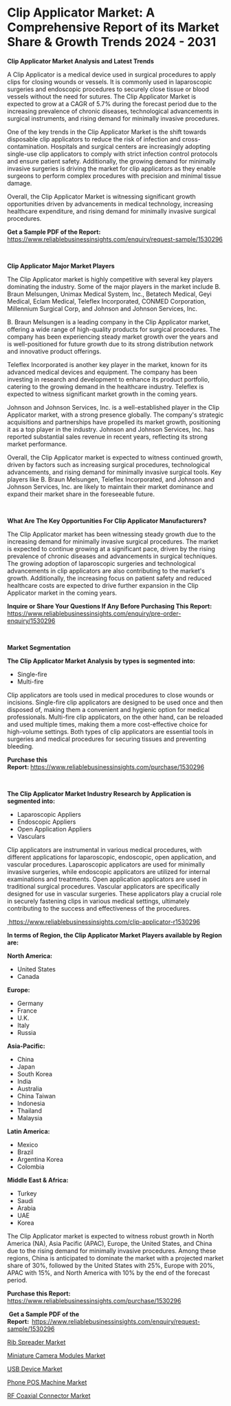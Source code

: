 <p><h1>Clip Applicator Market: A Comprehensive Report of its Market Share & Growth Trends 2024 - 2031</h1></p><p><strong>Clip Applicator Market Analysis and Latest Trends</strong></p>
<p><p>A Clip Applicator is a medical device used in surgical procedures to apply clips for closing wounds or vessels. It is commonly used in laparoscopic surgeries and endoscopic procedures to securely close tissue or blood vessels without the need for sutures. The Clip Applicator Market is expected to grow at a CAGR of 5.7% during the forecast period due to the increasing prevalence of chronic diseases, technological advancements in surgical instruments, and rising demand for minimally invasive procedures.</p><p>One of the key trends in the Clip Applicator Market is the shift towards disposable clip applicators to reduce the risk of infection and cross-contamination. Hospitals and surgical centers are increasingly adopting single-use clip applicators to comply with strict infection control protocols and ensure patient safety. Additionally, the growing demand for minimally invasive surgeries is driving the market for clip applicators as they enable surgeons to perform complex procedures with precision and minimal tissue damage.</p><p>Overall, the Clip Applicator Market is witnessing significant growth opportunities driven by advancements in medical technology, increasing healthcare expenditure, and rising demand for minimally invasive surgical procedures.</p></p>
<p><strong>Get a Sample PDF of the Report:&nbsp;</strong> <a href="https://www.reliablebusinessinsights.com/enquiry/request-sample/1530296">https://www.reliablebusinessinsights.com/enquiry/request-sample/1530296</a></p>
<p>&nbsp;</p>
<p><strong>Clip Applicator Major Market Players</strong></p>
<p><p>The Clip Applicator market is highly competitive with several key players dominating the industry. Some of the major players in the market include B. Braun Melsungen, Unimax Medical System, Inc., Betatech Medical, Geyi Medical, Eclam Medical, Teleflex Incorporated, CONMED Corporation, Millennium Surgical Corp, and Johnson and Johnson Services, Inc.</p><p>B. Braun Melsungen is a leading company in the Clip Applicator market, offering a wide range of high-quality products for surgical procedures. The company has been experiencing steady market growth over the years and is well-positioned for future growth due to its strong distribution network and innovative product offerings.</p><p>Teleflex Incorporated is another key player in the market, known for its advanced medical devices and equipment. The company has been investing in research and development to enhance its product portfolio, catering to the growing demand in the healthcare industry. Teleflex is expected to witness significant market growth in the coming years.</p><p>Johnson and Johnson Services, Inc. is a well-established player in the Clip Applicator market, with a strong presence globally. The company's strategic acquisitions and partnerships have propelled its market growth, positioning it as a top player in the industry. Johnson and Johnson Services, Inc. has reported substantial sales revenue in recent years, reflecting its strong market performance.</p><p>Overall, the Clip Applicator market is expected to witness continued growth, driven by factors such as increasing surgical procedures, technological advancements, and rising demand for minimally invasive surgical tools. Key players like B. Braun Melsungen, Teleflex Incorporated, and Johnson and Johnson Services, Inc. are likely to maintain their market dominance and expand their market share in the foreseeable future.</p></p>
<p>&nbsp;</p>
<p><strong>What Are The Key Opportunities For Clip Applicator Manufacturers?</strong></p>
<p><p>The Clip Applicator market has been witnessing steady growth due to the increasing demand for minimally invasive surgical procedures. The market is expected to continue growing at a significant pace, driven by the rising prevalence of chronic diseases and advancements in surgical techniques. The growing adoption of laparoscopic surgeries and technological advancements in clip applicators are also contributing to the market's growth. Additionally, the increasing focus on patient safety and reduced healthcare costs are expected to drive further expansion in the Clip Applicator market in the coming years.</p></p>
<p><strong>Inquire or Share Your Questions If Any Before Purchasing This Report:</strong> <a href="https://www.reliablebusinessinsights.com/enquiry/pre-order-enquiry/1530296">https://www.reliablebusinessinsights.com/enquiry/pre-order-enquiry/1530296</a></p>
<p>&nbsp;</p>
<p><strong>Market Segmentation</strong></p>
<p><strong>The Clip Applicator Market Analysis by types is segmented into:</strong></p>
<p><ul><li>Single-fire</li><li>Multi-fire</li></ul></p>
<p><p>Clip applicators are tools used in medical procedures to close wounds or incisions. Single-fire clip applicators are designed to be used once and then disposed of, making them a convenient and hygienic option for medical professionals. Multi-fire clip applicators, on the other hand, can be reloaded and used multiple times, making them a more cost-effective choice for high-volume settings. Both types of clip applicators are essential tools in surgeries and medical procedures for securing tissues and preventing bleeding.</p></p>
<p><strong>Purchase this Report:&nbsp;</strong><a href="https://www.reliablebusinessinsights.com/purchase/1530296">https://www.reliablebusinessinsights.com/purchase/1530296</a></p>
<p>&nbsp;</p>
<p><strong>The Clip Applicator Market Industry Research by Application is segmented into:</strong></p>
<p><ul><li>Laparoscopic Appliers</li><li>Endoscopic Appliers</li><li>Open Application Appliers</li><li>Vasculars</li></ul></p>
<p><p>Clip applicators are instrumental in various medical procedures, with different applications for laparoscopic, endoscopic, open application, and vascular procedures. Laparoscopic applicators are used for minimally invasive surgeries, while endoscopic applicators are utilized for internal examinations and treatments. Open application applicators are used in traditional surgical procedures. Vascular applicators are specifically designed for use in vascular surgeries. These applicators play a crucial role in securely fastening clips in various medical settings, ultimately contributing to the success and effectiveness of the procedures.</p></p>
<p><a href="https://www.reliablebusinessinsights.com/clip-applicator-r1530296">&nbsp;https://www.reliablebusinessinsights.com/clip-applicator-r1530296</a></p>
<p><strong>In terms of Region, the Clip Applicator Market Players available by Region are:</strong></p>
<p>
    <p> <strong> North America: </strong>
        <ul>
            <li>United States</li>
            <li>Canada</li>
        </ul>
        </p> 
    <p> <strong> Europe: </strong>
        <ul>
            <li>Germany</li>
            <li>France</li>
            <li>U.K.</li>
            <li>Italy</li>
            <li>Russia</li>
        </ul>
        </p> 
    <p> <strong> Asia-Pacific: </strong>
        <ul>
            <li>China</li>
            <li>Japan</li>
            <li>South Korea</li>
            <li>India</li>
            <li>Australia</li>
            <li>China Taiwan</li>
            <li>Indonesia</li>
            <li>Thailand</li>
            <li>Malaysia</li>
        </ul>
        </p> 
    <p> <strong> Latin America: </strong>
        <ul>
            <li>Mexico</li>
            <li>Brazil</li>
            <li>Argentina Korea</li>
            <li>Colombia</li>
        </ul>
        </p> 
    <p> <strong> Middle East & Africa: </strong>
        <ul>
            <li>Turkey</li>
            <li>Saudi</li>
            <li>Arabia</li>
            <li>UAE</li>
            <li>Korea</li>
        </ul>
    </p>
    </p>
<p><p>The Clip Applicator market is expected to witness robust growth in North America (NA), Asia Pacific (APAC), Europe, the United States, and China due to the rising demand for minimally invasive procedures. Among these regions, China is anticipated to dominate the market with a projected market share of 30%, followed by the United States with 25%, Europe with 20%, APAC with 15%, and North America with 10% by the end of the forecast period.</p></p>
<p><strong>Purchase this Report: </strong><a href="https://www.reliablebusinessinsights.com/purchase/1530296">https://www.reliablebusinessinsights.com/purchase/1530296</a></p>
<p>&nbsp;<strong>Get a Sample PDF of the Report:&nbsp;&nbsp;</strong><a href="https://www.reliablebusinessinsights.com/enquiry/request-sample/1530296">https://www.reliablebusinessinsights.com/enquiry/request-sample/1530296</a></p>
<p><strong></strong></p>
<p><p><a href="https://github.com/BurtonGALEN/Market-Research-Report-List-1/blob/main/rib-spreader-market.md">Rib Spreader Market</a></p><p><a href="https://medium.com/@m.muhlisin.sin_83756/miniature-camera-modules-market-size-share-analysis-growth-trends-forecasts-2024-2031-0070f179ddcf">Miniature Camera Modules Market</a></p><p><a href="https://medium.com/@gracielawharris42024/an-in-depth-analysis-of-the-global-usb-device-market-scope-and-its-rapid-growing-7-1-d9fa402e0e04">USB Device Market</a></p><p><a href="https://medium.com/@mslewokuneva/phone-pos-machine-market-emerging-trends-and-future-prospects-for-period-from-2024-to-2031-7095929f6924">Phone POS Machine Market</a></p><p><a href="https://medium.com/@bosdendes/rf-coaxial-connector-market-a-global-and-regional-analysis-2024-2031-090aa6750d2f">RF Coaxial Connector Market</a></p></p>